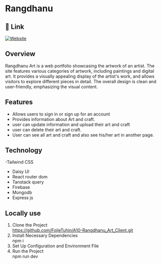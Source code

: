 
# Rangdhanu




## 🔗 Link
[![Website](https://img.shields.io/badge/website-000?style=for-the-badge&logo=ko-fi&logoColor=white)](https://rangdhanu-art.netlify.app/)

## Overview
<p>Rangdhanu Art is a web portfolio showcasing the artwork of an artist. The site features various categories of artwork, including paintings and digital art. It provides a visually appealing display of the artist's work, and allows visitors to explore different pieces in detail. The overall design is clean and user-friendly, emphasizing the visual content.</p>



## Features

- Allows users to sign in or sign up for an account
- Provides information about Art and craft.
- user can update information and upload their art and craft
- user can delete their art and craft.
- User can see all art and craft and also see his/her art in another page.




## Technology 
-Tailwind CSS
- Daisy UI
- React router dom
- Tanstack query
- Firebase
- Mongodb
- Express js

## Locally use
1. Clone the Project <br/>
  https://github.com/FojleTuhin/A10-Rangdhanu_Art_Client.git
2. Install Necessary Dependencies<br/>
  npm i
3. Set Up Configuration and Environment File
4. Run the Project<br/>
  npm run dev
